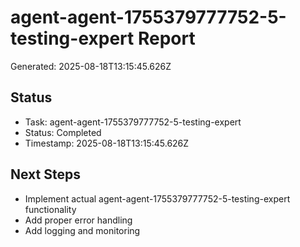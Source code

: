 # agent-agent-1755379777752-5-testing-expert Report

Generated: 2025-08-18T13:15:45.626Z

## Status
- Task: agent-agent-1755379777752-5-testing-expert
- Status: Completed
- Timestamp: 2025-08-18T13:15:45.626Z

## Next Steps
- Implement actual agent-agent-1755379777752-5-testing-expert functionality
- Add proper error handling
- Add logging and monitoring
